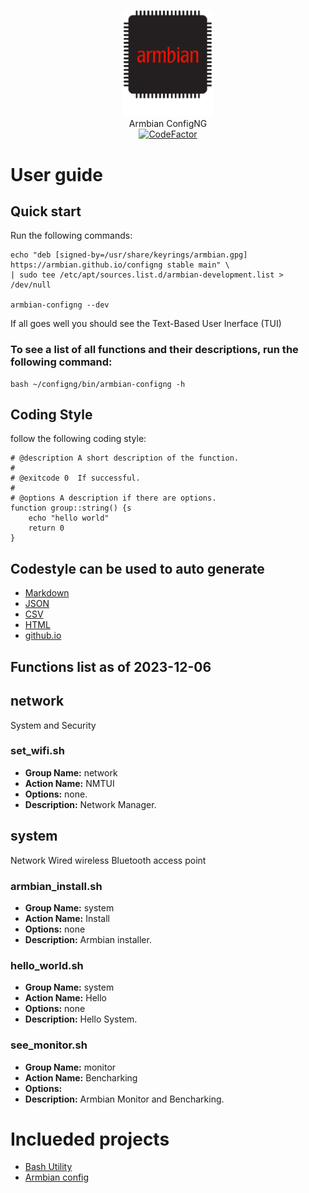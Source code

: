 
<p align="center">
    <img src="https://raw.githubusercontent.com/armbian/build/main/.github/armbian-logo.png" alt="Armbian logo" width="144">
    <br>
    Armbian ConfigNG 
    <br>
    <a href="https://www.codefactor.io/repository/github/tearran/configng"><img src="https://www.codefactor.io/repository/github/tearran/configng/badge" alt="CodeFactor" /></a>
</p>

# User guide
## Quick start
Run the following commands:

    echo "deb [signed-by=/usr/share/keyrings/armbian.gpg] https://armbian.github.io/configng stable main" \
    | sudo tee /etc/apt/sources.list.d/armbian-development.list > /dev/null
    
    armbian-configng --dev

If all goes well you should see the Text-Based User Inerface (TUI)

### To see a list of all functions and their descriptions, run the following command:
~~~
bash ~/configng/bin/armbian-configng -h
~~~
## Coding Style
follow the following coding style:
~~~
# @description A short description of the function.
#
# @exitcode 0  If successful.
#
# @options A description if there are options.
function group::string() {s
    echo "hello world"
    return 0
}
~~~
## Codestyle can be used to auto generate
 - [Markdown](share/armbian-configng/readme.md)
 - [JSON](share/armbian-configng/data/armbian-configng.json)
 - [CSV](share/armbian-configng/data/armbian-configng.csv)
 - [HTML](share/armbian-configng/armbian-configng-table.html)
 - [github.io](//tearran/github.io/armbian-configng/index.html)
## Functions list as of 2023-12-06
## network
System and Security

### set_wifi.sh

 - **Group Name:** network
 - **Action Name:** NMTUI
 - **Options:** none.
 - **Description:** Network Manager.

## system
Network Wired wireless Bluetooth access point

### armbian_install.sh

 - **Group Name:** system
 - **Action Name:** Install
 - **Options:** none
 - **Description:** Armbian installer.

### hello_world.sh

 - **Group Name:** system
 - **Action Name:** Hello
 - **Options:** none
 - **Description:** Hello System.

### see_monitor.sh

 - **Group Name:** monitor
 - **Action Name:** Bencharking
 - **Options:** 
 - **Description:** Armbian Monitor and Bencharking.


# Inclueded projects
- [Bash Utility](https://labbots.github.io/bash-utility) 
- [Armbian config](https://github.com/armbian/config.git)

